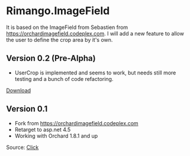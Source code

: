Rimango.ImageField
======================
It is based on the ImageField from Sebastien from https://orchardimagefield.codeplex.com. 
I will add a new feature to allow the user to define the crop area by it's own.

Version 0.2 (Pre-Alpha)
------------------
* UserCrop is implemented and seems to work, but needs still more testing and a bunch of code refactoring.

[Download](https://github.com/benschi11/Rimango.ImageField/tree/v0.2)

Version 0.1
------------------
* Fork from https://orchardimagefield.codeplex.com
* Retarget to asp.net 4.5
* Working with Orchard 1.8.1 and up

Source: [Click](https://github.com/benschi11/Rimango.ImageField/tree/v0.1)
###
